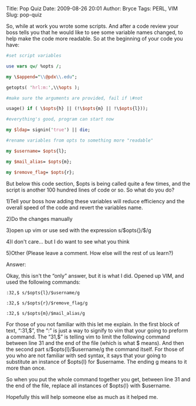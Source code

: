 Title: Pop Quiz
Date: 2009-08-26 20:01
Author: Bryce
Tags: PERL, VIM
Slug: pop-quiz

So, while at work you wrote some scripts. And after a code review your
boss tells you that he would like to see some variable names changed, to
help make the code more readable. So at the beginning of your code you
have:

```perl
#set script variables  

use vars qw/ %opts /;  

my \$append="\\@pdx\\.edu";

getopts( 'hrl:m:',\\%opts );

#make sure the arguments are provided, fail if \#not  

usage() if ( \$opts{h} || (!\$opts{m} || !\$opts{l}));

#everything's good, program can start now  

my $ldap= signin('true') || die;

#rename variables from opts to something more "readable"

my $username= $opts{l};

my $mail_alias= $opts{m};  

my $remove_flag= $opts{r};
```

But below this code section, $opts is being called quite a few times,
and the script is another 100 hundred lines of code or so. So what do
you do?

1)Tell your boss how adding these variables will reduce efficiency and
the overall speed of the code and revert the variables name.  

2)Do the changes manually  

3)open up vim or use sed with the expression
s/\$opts{<opts flag>}/\$<variable name>/g  

4)I don't care... but I do want to see what you think  

5)Other (Please leave a comment. How else will the rest of us learn?)

Answer:

Okay, this isn't the “only” answer, but it is what I did. Opened up VIM,
and used the following commands:

```
:32,$ s/$opts{l}/$username/g

:32,$ s/$opts{r}/$remove_flag/g

:32,$ s/$opts{m}/$mail_alias/g
```

For those of you not familiar with this let me explain. In the first
block of text, “:31,\$”, the “:” is just a way to signify to vim that
your going to preform a command. The “31,\$” is telling vim to limit the
following command between line 31 and the end of the file (which is what
\$ means). And then the second part s/\$opts{l}/\$username/g the command
itself. For those of you who are not familiar with sed syntax, it says
that your going to substitute an instance of $opts{l} for $username.
The ending g means to it more than once.

So when you put the whole command together you get, between line 31 and
the end of the file, replace all instances of $opts{l} with $username.

Hopefully this will help someone else as much as it helped me.
